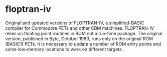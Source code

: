 # floptran-iv
Original and updated versions of FLOPTRAN-IV, a simplified-BASIC compiler for Commodore PETs and other CBM machines.
FLOPTRAN-IV relies on floating point routines in ROM not a run-time package.  The original version, published in Byte, October 1980, runs only on the original ROM (BASIC1) PETs.  It is necessary to update a number of ROM entry points and some low-memory locations to work on different targets.
